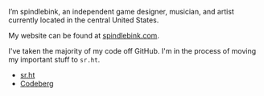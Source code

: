 I’m spindlebink, an independent game designer, musician, and artist currently located in the central United States.

My website can be found at [spindlebink.com](http://spindlebink.com).

I've taken the majority of my code off GitHub. I'm in the process of moving my important stuff to `sr.ht`.

* [sr.ht](https://sr.ht/~spindlebink/)
* [Codeberg](https://codeberg.org/spindlebink)
